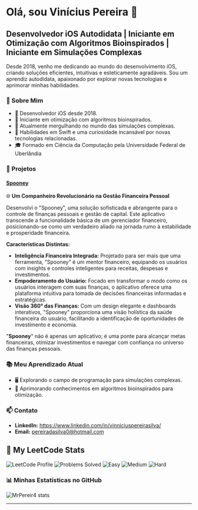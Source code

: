 # Olá, sou Vinícius Pereira 👋

## Desenvolvedor iOS Autodidata | Iniciante em Otimização com Algoritmos Bioinspirados | Iniciante em Simulações Complexas

Desde 2018, venho me dedicando ao mundo do desenvolvimento iOS, criando soluções eficientes, intuitivas e esteticamente agradáveis. Sou um aprendiz autodidata, apaixonado por explorar novas tecnologias e aprimorar minhas habilidades.

### 🌟 Sobre Mim

- 📱 Desenvolvedor iOS desde 2018.
- 🧬 Iniciante em otimização com algoritmos bioinspirados.
- 🌌 Atualmente mergulhando no mundo das simulações complexas.
- 🚀 Habilidades em Swift e uma curiosidade incansável por novas tecnologias relacionadas.
- 🎓 Formado em Ciência da Computação pela Universidade Federal de Uberlândia

### 💼 Projetos

#### [Spooney](https://github.com/MrPereir4/Spooney)
🌐 **Um Companheiro Revolucionário na Gestão Financeira Pessoal**

Desenvolvi o "Spooney", uma solução sofisticada e abrangente para o controle de finanças pessoais e gestão de capital. Este aplicativo transcende a funcionalidade básica de um gerenciador financeiro, posicionando-se como um verdadeiro aliado na jornada rumo à estabilidade e prosperidade financeira.

**Características Distintas:**
- **Inteligência Financeira Integrada:** Projetado para ser mais que uma ferramenta, "Spooney" é um mentor financeiro, equipando os usuários com insights e controles inteligentes para receitas, despesas e investimentos.
- **Empoderamento do Usuário:** Focado em transformar o modo como os usuários interagem com suas finanças, o aplicativo oferece uma plataforma intuitiva para tomada de decisões financeiras informadas e estratégicas.
- **Visão 360° das Finanças:** Com um design elegante e dashboards interativos, "Spooney" proporciona uma visão holística da saúde financeira do usuário, facilitando a identificação de oportunidades de investimento e economia.

"**Spooney**" não é apenas um aplicativo; é uma ponte para alcançar metas financeiras, otimizar investimentos e navegar com confiança no universo das finanças pessoais.


### 📚 Meu Aprendizado Atual

- 🖥️ Explorando o campo de programação para simulações complexas.
- 🤖 Aprimorando conhecimentos em algoritmos bioinspirados para otimização.

### 📫 Contato

- **LinkedIn:** https://www.linkedin.com/in/vinniciuspereirasilva/
- **Email:** pereiradasilva0@hotmail.com

## 🚀 My LeetCode Stats

![LeetCode Profile](https://img.shields.io/badge/LeetCode-mrpereira-brightgreen)
![Problems Solved](https://img.shields.io/badge/Problems%20Solved-9-blue) ![Easy](https://img.shields.io/badge/Easy-7-green) ![Medium](https://img.shields.io/badge/Medium-2-yellow) ![Hard](https://img.shields.io/badge/Hard-X-red)

### 📊 Minhas Estatísticas no GitHub

![MrPereir4 stats](https://github-readme-stats.vercel.app/api?username=MrPereir4&show_icons=true&theme=radical)

---

